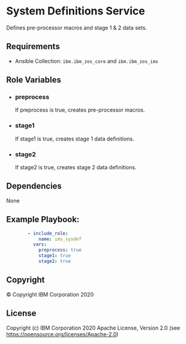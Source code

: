 System Definitions Service
=========

Defines pre-processor macros and stage 1 & 2 data sets.

Requirements
------------

* Ansible Collection: `ibm.ibm_zos_core` and `ibm.ibm_zos_ims`


Role Variables
--------------

- ### **preprocess**

  If preprocess is true, creates pre-processor macros.

- ### **stage1**

  If stage1 is true, creates stage 1 data definitions.

- ### **stage2**

  If stage2 is true, creates stage 2 data definitions.


Dependencies
------------

None

Example Playbook:
----------------

```yaml 
        - include_role:
            name: ims_sysdef
          vars:
            preprocess: true
            stage1: true
            stage2: true

```


## Copyright

© Copyright IBM Corporation 2020

License
-------

Copyright (c) IBM Corporation 2020 Apache License, Version 2.0 (see https://opensource.org/licenses/Apache-2.0)


